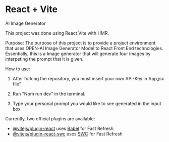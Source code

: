 # React + Vite
AI Image Generator 

This project was done using React Vite with HMR. 

Purpose: The purpose of this project is to provide a project environment that uses OPEN-AI Image Generator Model to React Front End technologies. Essentially, this is a Image generator that will generate four images by interpeting the prompt that it is given. 

How to use: 

1. After forking the repository, you must insert your own API-Key in App,jsx file" 

2. Run "Npm run dev" in the terminal. 

3. Type your personal prompt you would like to see generated in the input box 



Currently, two official plugins are available:

- [@vitejs/plugin-react](https://github.com/vitejs/vite-plugin-react/blob/main/packages/plugin-react/README.md) uses [Babel](https://babeljs.io/) for Fast Refresh
- [@vitejs/plugin-react-swc](https://github.com/vitejs/vite-plugin-react-swc) uses [SWC](https://swc.rs/) for Fast Refresh

